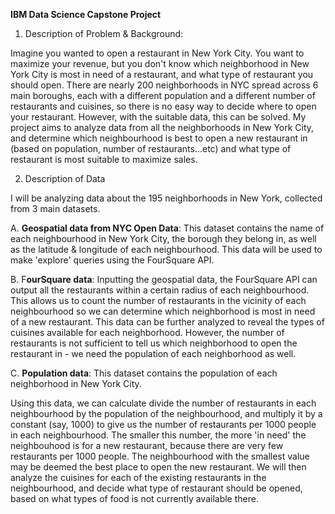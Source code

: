 **IBM Data Science Capstone Project**



1. Description of Problem & Background:

Imagine you wanted to open a restaurant in New York City. You want to maximize your revenue, but you don't know which neighborhood in New York City is most in need of a restaurant, and what type of restaurant you should open. There are nearly 200 neighborhoods in NYC spread across 6 main boroughs, each with a different population and a different number of restaurants and cuisines, so there is no easy way to decide where to open your restaurant. However, with the suitable data, this can be solved. My project aims to analyze data from all the neighborhoods in New York City, and determine which neighbourhood is best to open a new restaurant in (based on population, number of restaurants...etc) and what type of restaurant is most suitable to maximize sales.


2. Description of Data


I will be analyzing data about the 195 neighborhoods in New York, collected from 3 main datasets.

A. **Geospatial data from NYC Open Data**: This dataset contains the name of each neighbourhood in New York City, the borough they belong in, as well as the latitude & longitude of each neighbourhood. This data will be used to make 'explore' queries using the FourSquare API. 

B. F**ourSquare data**: Inputting the geospatial data, the FourSquare API can output all the restaurants within a certain radius of each neighbourhood. This allows us to count the number of restaurants in the vicinity of each neighbourhood so we can determine which neighborhood is most in need of a new restaurant. This data can be further analyzed to reveal the types of cuisines available for each neighborhood. However, the number of restaurants is not sufficient to tell us which neighborhood to open the restaurant in - we need the population of each neighborhood as well.

C. **Population data**: This dataset contains the population of each neighborhood in New York City.


Using this data, we can calculate divide the number of restaurants in each neighbourhood by the population of the neighbourhood, and multiply it by a constant (say, 1000) to give us the number of restaurants per 1000 people in each neighbourhood. The smaller this number, the more 'in need' the neighbouhood is for a new restaurant, because there are very few restaurants per 1000 people. The neighbourhood with the smallest value may be deemed the best place to open the new restaurant. We will then analyze the cuisines for each of the existing restaurants in the neighbourhood, and decide what type of restaurant should be opened, based on what types of food is not currently available there.
